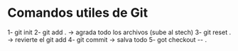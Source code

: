 # Comandos utiles de Git

1- git init
2- git add .    -> agrada todo los archivos (sube al stech)
3- git reset .   -> revierte el git add
4- git commit     -> salva todo
5- got checkout -- .
